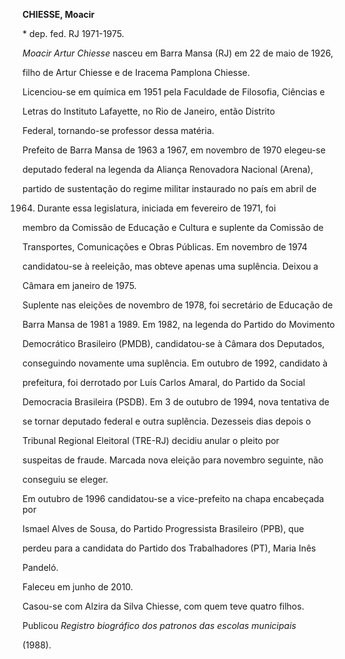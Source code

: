 **CHIESSE, Moacir**



\* dep. fed. RJ 1971-1975.



*Moacir Artur Chiesse* nasceu em Barra Mansa (RJ) em 22 de maio de 1926,

filho de Artur Chiesse e de Iracema Pamplona Chiesse.



Licenciou-se em química em 1951 pela Faculdade de Filosofia, Ciências e

Letras do Instituto Lafayette, no Rio de Janeiro, então Distrito

Federal, tornando-se professor dessa matéria.



Prefeito de Barra Mansa de 1963 a 1967, em novembro de 1970 elegeu-se

deputado federal na legenda da Aliança Renovadora Nacional (Arena),

partido de sustentação do regime militar instaurado no país em abril de

1964. Durante essa legislatura, iniciada em fevereiro de 1971, foi

membro da Comissão de Educação e Cultura e suplente da Comissão de

Transportes, Comunicações e Obras Públicas. Em novembro de 1974

candidatou-se à reeleição, mas obteve apenas uma suplência. Deixou a

Câmara em janeiro de 1975.



Suplente nas eleições de novembro de 1978, foi secretário de Educação de

Barra Mansa de 1981 a 1989. Em 1982, na legenda do Partido do Movimento

Democrático Brasileiro (PMDB), candidatou-se à Câmara dos Deputados,

conseguindo novamente uma suplência. Em outubro de 1992, candidato à

prefeitura, foi derrotado por Luís Carlos Amaral, do Partido da Social

Democracia Brasileira (PSDB). Em 3 de outubro de 1994, nova tentativa de

se tornar deputado federal e outra suplência. Dezesseis dias depois o

Tribunal Regional Eleitoral (TRE-RJ) decidiu anular o pleito por

suspeitas de fraude. Marcada nova eleição para novembro seguinte, não

conseguiu se eleger.



Em outubro de 1996 candidatou-se a vice-prefeito na chapa encabeçada por

Ismael Alves de Sousa, do Partido Progressista Brasileiro (PPB), que

perdeu para a candidata do Partido dos Trabalhadores (PT), Maria Inês

Pandeló.



Faleceu em junho de 2010.



Casou-se com Alzira da Silva Chiesse, com quem teve quatro filhos.



Publicou *Registro biográfico dos patronos das escolas municipais*

(1988).



